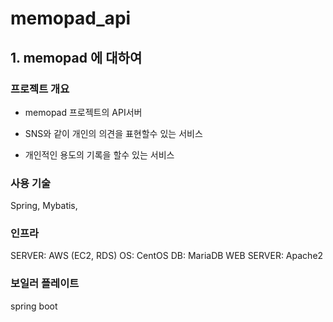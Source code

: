 # memopad_api #

## 1. memopad 에 대하여 ##

### 프로젝트 개요 ###

- memopad 프로젝트의 API서버

- SNS와 같이 개인의 의견을 표현할수 있는 서비스

- 개인적인 용도의 기록을 할수 있는 서비스

### 사용 기술 ###

Spring, Mybatis, 

### 인프라 ###

SERVER: AWS (EC2, RDS)
OS: CentOS
DB: MariaDB
WEB SERVER: Apache2

### 보일러 플레이트 ###

spring boot
